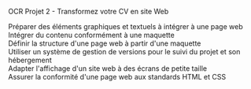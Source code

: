 OCR Projet 2 - Transformez votre CV en site Web  

Préparer des éléments graphiques et textuels à intégrer à une page web  
Intégrer du contenu conformément à une maquette  
Définir la structure d'une page web à partir d'une maquette  
Utiliser un système de gestion de versions pour le suivi du projet et son hébergement  
Adapter l'affichage d'un site web à des écrans de petite taille  
Assurer la conformité d'une page web aux standards HTML et CSS  
